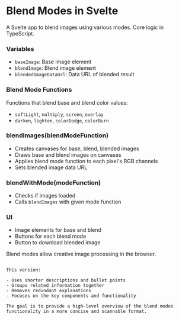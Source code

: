 # Blend Modes in Svelte 

A Svelte app to blend images using various modes. Core logic in TypeScript.

### Variables

- `baseImage`: Base image element
- `blendImage`: Blend image element  
- `blendedImageDataUrl`: Data URL of blended result

### Blend Mode Functions

Functions that blend base and blend color values:

- `softLight`, `multiply`, `screen`, `overlay`
- `darken`, `lighten`, `colorDodge`, `colorBurn`

### blendImages(blendModeFunction)

- Creates canvases for base, blend, blended images
- Draws base and blend images on canvases
- Applies blend mode function to each pixel's RGB channels
- Sets blended image data URL

### blendWithMode(modeFunction)  

- Checks if images loaded
- Calls `blendImages` with given mode function

### UI

- Image elements for base and blend
- Buttons for each blend mode
- Button to download blended image

Blend modes allow creative image processing in the browser.
```

This version:

- Uses shorter descriptions and bullet points
- Groups related information together
- Removes redundant explanations
- Focuses on the key components and functionality

The goal is to provide a high-level overview of the blend modes functionality in a more concise and scannable format.